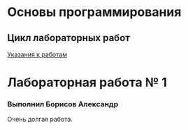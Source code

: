 # Основы программирования
## Цикл лабораторных работ

[Указания к работам](resources/directions.md)

# Лабораторная работа № 1

### Выполнил Борисов Александр

Очень долгая работа.
